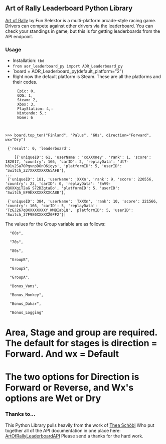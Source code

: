 ## Art of Rally Leaderboard Python Library

[Art of Rally](https://www.funselektor.com/) by Fun Selektor is a multi-platform arcade-style racing game. Drivers can compete against other drivers via the
leaderboard. You can check your standings in game, but this is for getting leaderboards from the API endpoint.

### Usage

* Installation: `tbd`
* `from aor_leaderboard_py import AOR_Leaderboard_py`
* `board = AOR_Leaderboard_py(default_platform="2")
* Right now the default platform is Steam. These are all the platforms and their codes.
    ```
      Epic: 0,
      GOG: 1,
      Steam: 2,
      Xbox: 3,
      PlayStation: 4,:
      Nintendo: 5,:
      None: 6
    ```


```


>>> board.top_ten("Finland", "Palus", "60s", direction="Forward", wx="Dry")

 {'result': 0, 'leaderboard': 

    [{'uniqueID': 61, 'userName': 'coXXXney', 'rank': 1, 'score': 182017, 'country': 166, 'carID': 2, 'replayData': 'dt7-h01v2Sa7OPgvnpDOnO6igys', 'platformID': 5, 'userID': 'Switch_227XXXXXXXX65AFB'},  
...
 {'uniqueID': 181, 'userName': 'XXXn', 'rank': 9, 'score': 220556, 'country': 23, 'carID': 0, 'replayData': 'EnV9-dQXXXgiT2aG_S72DZgtaBo', 'platformID': 5, 'userID': 'Switch_EF9EXXXXXXXXCA8B'}, 

 {'uniqueID': 384, 'userName': 'TXXXn', 'rank': 10, 'score': 221566, 'country': 166, 'carID': 5, 'replayData': 'TzGJ267q0XXXXXXXXY_WM8Iab1Q', 'platformID': 5, 'userID': 'Switch_37F9E0XXXXX20FF2'}]

```

The values for the Group variable are as follows:
```
  "60s",

  "70s", 

  "80s",

  "GroupB",

  "GroupS",

  "GroupA",

  "Bonus_Vans",

  "Bonus_Monkey",

  "Bonus_Dakar",

  "Bonus_Logging"

```


# Area, Stage and group are required. The default for stages is direction = Forward. And wx = Default
# The two options for Direction is Forward or Reverse, and Wx's options are Wet or Dry 


### Thanks to...
This Python Library pulls heavily from the work of [Thea Schöbl](https://github.com/Theaninova) Who put together all of
the API documentation in one place here: [ArtOfRallyLeaderboardAPI](https://github.com/Theaninova/ArtOfRallyLeaderboardAPI)
Please send a thanks for the hard work.
